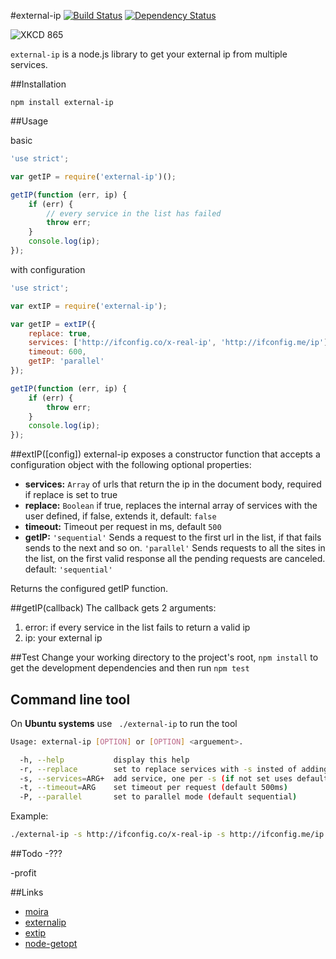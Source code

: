#external-ip [![Build Status](https://travis-ci.org/J-Chaniotis/external-ip.svg?branch=master)](https://travis-ci.org/J-Chaniotis/external-ip) [![Dependency Status](https://david-dm.org/J-Chaniotis/external-ip.svg)](https://david-dm.org/J-Chaniotis/external-ip)

![XKCD 865](http://imgs.xkcd.com/comics/nanobots.png)



`external-ip` is a node.js library to get your external ip from multiple services. 



##Installation

`npm install external-ip`

##Usage

basic

```javascript
'use strict';

var getIP = require('external-ip')();

getIP(function (err, ip) {
    if (err) {
        // every service in the list has failed
        throw err;
    }
    console.log(ip);
});

```

with configuration

```javascript
'use strict';

var extIP = require('external-ip');

var getIP = extIP({
    replace: true,
    services: ['http://ifconfig.co/x-real-ip', 'http://ifconfig.me/ip'],
    timeout: 600,
    getIP: 'parallel'
});

getIP(function (err, ip) {
    if (err) {
        throw err;
    }
    console.log(ip);
});

```

##extIP([config])
external-ip exposes a constructor function that accepts a configuration object with the following optional properties:
* **services:** `Array` of urls that return the ip in the document body, required if replace is set to true
* **replace:** `Boolean` if true, replaces the internal array of services with the user defined, if false, extends it, default: `false` 
* **timeout:** Timeout per request in ms, default `500`
* **getIP:** `'sequential'` Sends a request to the first url in the list, if that fails sends to the next and so on. `'parallel'` Sends requests to all the sites in the list, on the first valid response all the pending requests are canceled. default: `'sequential'`

Returns the configured getIP function.

##getIP(callback)
The callback gets 2 arguments:
1. error: if every service in the list fails to return a valid ip
2. ip: your external ip

##Test
Change your working directory to the project's root, `npm install` to get the development dependencies and then run `npm test`

## Command line tool
On **Ubuntu systems** use ``` ./external-ip``` to run the tool
```bash
Usage: external-ip [OPTION] or [OPTION] <arguement>.

  -h, --help           display this help
  -r, --replace        set to replace services with -s insted of adding
  -s, --services=ARG+  add service, one per -s (if not set uses default list)
  -t, --timeout=ARG    set timeout per request (default 500ms)
  -P, --parallel       set to parallel mode (default sequential)

```
Example:
```bash
./external-ip -s http://ifconfig.co/x-real-ip -s http://ifconfig.me/ip -P -t 1500 -r
```

##Todo
  -???
  
  -profit

##Links
* [moira](https://www.npmjs.org/package/moira)
* [externalip](https://www.npmjs.org/package/externalip)
* [extip](https://www.npmjs.org/package/extip)
* [node-getopt](https://www.npmjs.org/package/node-getopt)
